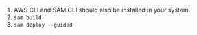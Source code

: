 1. AWS CLI and SAM CLI should also be installed in your system.
2. `sam build`
3. `sam deploy --guided`
